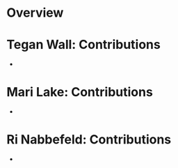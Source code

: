 # Overview


# Tegan Wall: Contributions
- 

# Mari Lake: Contributions
- 

# Ri Nabbefeld: Contributions
- 